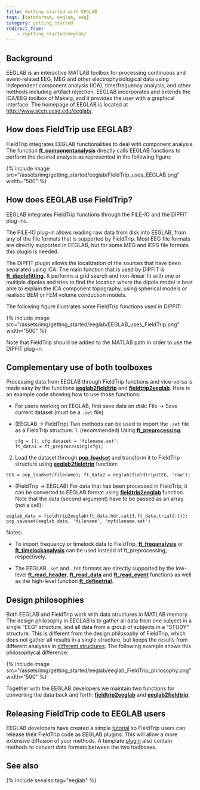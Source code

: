 ```yaml
---
title: Getting started with EEGLAB
tags: [dataformat, eeglab, eeg]
category: getting_started
redirect_from:
    - /getting_started/eeglab/
---
```


## Background

EEGLAB is an interactive MATLAB toolbox for processing continuous and event-related EEG, MEG and other electrophysiological data using independent component analysis (ICA), time/frequency analysis, and other methods including artifact rejection. EEGLAB incorporates and extends the ICA/EEG toolbox of Makeig, and it provides the user with a graphical interface. The homepage of EEGLAB is located at <http://www.sccn.ucsd.edu/eeglab/>.

## How does FieldTrip use EEGLAB?

FieldTrip integrates EEGLAB functionalities to deal with component analysis. The function **[ft_componentanalysis](/reference/ft_componentanalysis)** directly calls EEGLAB functions to perform the desired analysis as represented in the following figure:

{% include image src="/assets/img/getting_started/eeglab/FieldTrip_uses_EEGLAB.png" width="500" %}

## How does EEGLAB use FieldTrip?

EEGLAB integrates FieldTrip functions through the FILE-IO and the DIPFIT plug-ins.

The FILE-IO plug-in allows reading raw data from disk into EEGLAB, from any of the file formats that is supported by FieldTrip. Most EEG file formats are directly supported in EEGLAB, but for some MEG and iEEG file formats this plugin is needed.

The DIPFIT plugin allows the localization of the sources that have been separated using ICA. The main function that is used by DIPFIT is **[ft_dipolefitting](/reference/ft_dipolefitting)**. It performs a grid search and non-linear fit with one or multiple dipoles and tries to find the location where the dipole model is best able to explain the ICA component topography, using spherical models or realistic BEM or FEM volume conduction models.

The following figure illustrates some FieldTrip functions used in DIPFIT:

{% include image src="/assets/img/getting_started/eeglab/EEGLAB_uses_FieldTrip.png" width="500" %}

Note that FieldTrip should be added to the MATLAB path in order to use the DIPFIT plug-in.

## Complementary use of both toolboxes

Processing data from EEGLAB through FieldTrip functions and vice-versa is made easy by the functions **[eeglab2fieldtrip](/reference/external/eeglab/eeglab2fieldtrip)** and **[fieldtrip2eeglab](/reference/external/eeglab/fieldtrip2eeglab)**.
Here is an example code showing how to use those functions:

- For users working on EEGLAB, first save data on disk: File → Save current dataset (must be a `.set` file)

- (EEGLAB -> FieldTrip) Two methods can be used to import the `.set` file as a FieldTrip structure: 1. (recommended) Using **[ft_preprocessing](/reference/ft_preprocessing)**:
  ```
  cfg = []; cfg.dataset = 'filename.set'; 
  ft_data1 = ft_preprocessing(cfg);
  ```
  
2. Load the dataset through **[pop_loadset](https://sccn.ucsd.edu/~arno/eeglab/auto/pop_loadset.html)** and transform it to FieldTrip structure using **[eeglab2fieldtrip](/reference/external/eeglab/eeglab2fieldtrip)** function:
  ```
  EEG = pop_loadset(filename); ft_data2 = eeglab2fieldtrip(EEG, 'raw');
  ```

- (FieldTrip -> EEGLAB) For data that has been processed in FieldTrip, it can be converted to EEGLAB format using **[fieldtrip2eeglab](/reference/external/eeglab/fieldtrip2eeglab)** function. Note that the data (second argument) have to be passed as an array (not a cell):

```
eeglab_data = fieldtrip2eeglab(ft_data.hdr,cat(3,ft_data.trial{:}));
pop_saveset(eeglab_data, 'filename', 'myfilename.set')
```

Notes:

- To import frequency or timelock data to FieldTrip, **[ft_freqanalysis](/reference/ft_freqanalysis)** or **[ft_timelockanalysis](/reference/ft_timelockanalysis)** can be used instead of ft_preprocessing, respectively.

- The EEGLAB `.set` and `.fdt` formats are directly supported by the low-level **[ft_read_header](/reference/fileio/ft_read_header)**, **[ft_read_data](/reference/fileio/ft_read_data)** and **[ft_read_event](/reference/fileio/ft_read_event)** functions as well as the high-level function **[ft_definetrial](/reference/ft_definetrial)**.

## Design philosophies

Both EEGLAB and FieldTrip work with data structures in MATLAB memory. The design philosophy in EEGLAB is to gather all data from one subject in a single "EEG" structure, and all data from a group of subjects in a "STUDY" structure. This is different from the design philosophy of FieldTrip, which does not gather all results in a single structure, but keeps the results from different analyses in [different structures](/faq/development/datatype). The following example shows this philosophycal difference:

{% include image src="/assets/img/getting_started/eeglab/eeglab_FieldTrip_philosophy.png" width="500" %}

Together with the EEGLAB developers we maintain two functions for converting the data back and forth: **[fieldtrip2eeglab](/reference/external/eeglab/fieldtrip2eeglab)** and **[eeglab2fieldtrip](/reference/external/eeglab/eeglab2fieldtrip)**.

## Releasing FieldTrip code to EEGLAB users

EEGLAB developers have created a simple [tutorial](https://eeglab.org/others/EEGLAB_and_FieldTrip.html#wrap-up-your-fieldtrip-scripts-into-eeglab-plugin-menu-items) so FieldTrip users can release their FieldTrip code as EEGLAB plugins. This will allow a more extensive diffusion of your methods. A template [plugin](https://github.com/sccn/erpsource) also contain methods to convert data formats between the two toolboxes.

## See also

{% include seealso tag="eeglab" %}
